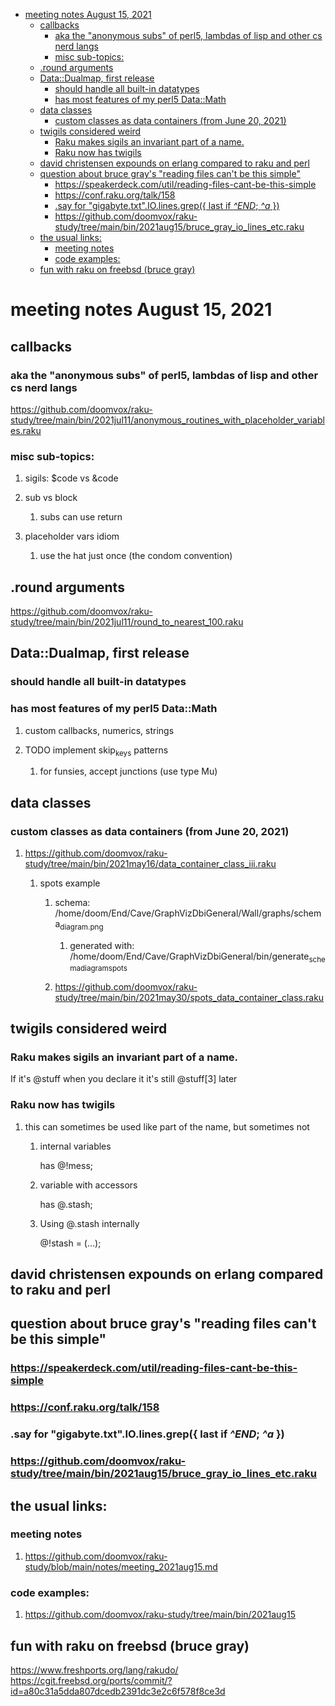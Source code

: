 - [meeting notes August 15, 2021](#org5cb9981)
  - [callbacks](#org5b1b664)
    - [aka the "anonymous subs" of perl5, lambdas of lisp and other cs nerd langs](#org38fe396)
    - [misc sub-topics:](#orgbf6fa4d)
  - [.round arguments](#orgccc4289)
  - [Data::Dualmap, first release](#org212fddf)
    - [should handle all built-in datatypes](#org28e8bd4)
    - [has most features of my perl5 Data::Math](#org1bdd19e)
  - [data classes](#org99f447d)
    - [custom classes as data containers (from June 20, 2021)](#org6acc033)
  - [twigils considered weird](#orgc6c6d92)
    - [Raku makes sigils an invariant part of a name.](#org645535c)
    - [Raku now has twigils](#orgfc50728)
  - [david christensen expounds on erlang compared to raku and perl](#orgc98d549)
  - [question about bruce gray's "reading files can't be this simple"](#org8fc2635)
    - [<https://speakerdeck.com/util/reading-files-cant-be-this-simple>](#org440e090)
    - [<https://conf.raku.org/talk/158>](#orgcde5d00)
    - [.say for "gigabyte.txt".IO.lines.grep({ last if *^END*; *^a* })](#orga5f4920)
    - [<https://github.com/doomvox/raku-study/tree/main/bin/2021aug15/bruce_gray_io_lines_etc.raku>](#org9fca3af)
  - [the usual links:](#orgabcd81d)
    - [meeting notes](#org2438f87)
    - [code examples:](#org4e24f8d)
  - [fun with raku on freebsd (bruce gray)](#org324eeb7)


<a id="org5cb9981"></a>

# meeting notes August 15, 2021


<a id="org5b1b664"></a>

## callbacks


<a id="org38fe396"></a>

### aka the "anonymous subs" of perl5, lambdas of lisp and other cs nerd langs

<https://github.com/doomvox/raku-study/tree/main/bin/2021jul11/anonymous_routines_with_placeholder_variables.raku>


<a id="orgbf6fa4d"></a>

### misc sub-topics:

1.  sigils: $code vs &code

2.  sub vs block

    1.  subs can use return

3.  placeholder vars idiom

    1.  use the hat just once (the condom convention)


<a id="orgccc4289"></a>

## .round arguments

<https://github.com/doomvox/raku-study/tree/main/bin/2021jul11/round_to_nearest_100.raku>


<a id="org212fddf"></a>

## Data::Dualmap, first release


<a id="org28e8bd4"></a>

### should handle all built-in datatypes


<a id="org1bdd19e"></a>

### has most features of my perl5 Data::Math

1.  custom callbacks, numerics, strings

2.  TODO implement skip<sub>keys</sub> patterns

    1.  for funsies, accept junctions (use type Mu)


<a id="org99f447d"></a>

## data classes


<a id="org6acc033"></a>

### custom classes as data containers (from June 20, 2021)

1.  <https://github.com/doomvox/raku-study/tree/main/bin/2021may16/data_container_class_iii.raku>

    1.  spots example
    
        1.  schema: /home/doom/End/Cave/GraphVizDbiGeneral/Wall/graphs/schema<sub>diagram.png</sub>
        
            1.  generated with: /home/doom/End/Cave/GraphVizDbiGeneral/bin/generate<sub>schema</sub><sub>diagram</sub><sub>spots</sub>
        
        2.  <https://github.com/doomvox/raku-study/tree/main/bin/2021may30/spots_data_container_class.raku>


<a id="orgc6c6d92"></a>

## twigils considered weird


<a id="org645535c"></a>

### Raku makes sigils an invariant part of a name.

If it's @stuff when you declare it it's still @stuff[3] later


<a id="orgfc50728"></a>

### Raku now has twigils

1.  this can sometimes be used like part of the name, but sometimes not

    1.  internal variables
    
        has @!mess;
    
    2.  variable with accessors
    
        has @.stash;
    
    3.  Using @.stash internally
    
        @!stash = (&#x2026;);


<a id="orgc98d549"></a>

## david christensen expounds on erlang compared to raku and perl


<a id="org8fc2635"></a>

## question about bruce gray's "reading files can't be this simple"


<a id="org440e090"></a>

### <https://speakerdeck.com/util/reading-files-cant-be-this-simple>


<a id="orgcde5d00"></a>

### <https://conf.raku.org/talk/158>


<a id="orga5f4920"></a>

### .say for "gigabyte.txt".IO.lines.grep({ last if *^END*; *^a* })


<a id="org9fca3af"></a>

### <https://github.com/doomvox/raku-study/tree/main/bin/2021aug15/bruce_gray_io_lines_etc.raku>


<a id="orgabcd81d"></a>

## the usual links:


<a id="org2438f87"></a>

### meeting notes

1.  <https://github.com/doomvox/raku-study/blob/main/notes/meeting_2021aug15.md>


<a id="org4e24f8d"></a>

### code examples:

1.  <https://github.com/doomvox/raku-study/tree/main/bin/2021aug15>


<a id="org324eeb7"></a>

## fun with raku on freebsd (bruce gray)

<https://www.freshports.org/lang/rakudo/> <https://cgit.freebsd.org/ports/commit/?id=a80c31a5dda807dcedb2391dc3e2c6f578f8ce3d>
